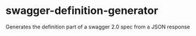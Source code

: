 # swagger-definition-generator
Generates the definition part of a swagger 2.0 spec from a JSON response
